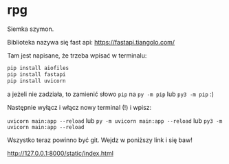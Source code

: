 # rpg


Siemka szymon.

Biblioteka nazywa się fast api: https://fastapi.tiangolo.com/

Tam jest napisane, że trzeba wpisać w terminalu:

```bash
pip install aiofiles
pip install fastapi
pip install uvicorn
```


a jeżeli nie zadziała, to zamienić słowo `pip` na `py -m pip` lub `py3 -m pip` :)


Następnie wyłącz i włącz nowy terminal (!) i wpisz:

`uvicorn main:app --reload` lub `py -m uvicorn main:app --reload` lub `py3 -m uvicorn main:app --reload`

Wszystko teraz powinno być git. Wejdz w poniższy link i się baw!

http://127.0.0.1:8000/static/index.html
